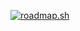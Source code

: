 [![roadmap.sh](https://roadmap.sh/card/wide/683fa4701e1dbfe14cfa6c70?variant=dark&roadmaps=ai-data-scientist)](https://roadmap.sh)

<!--
**formidablefrank/formidablefrank** is a ✨ _special_ ✨ repository because its `README.md` (this file) appears on your GitHub profile.

Here are some ideas to get you started:

- 🔭 I’m currently working on ...
- 🌱 I’m currently learning ...
- 👯 I’m looking to collaborate on ...
- 🤔 I’m looking for help with ...
- 💬 Ask me about ...
- 📫 How to reach me: ...
- 😄 Pronouns: ...
- ⚡ Fun fact: ...
-->
